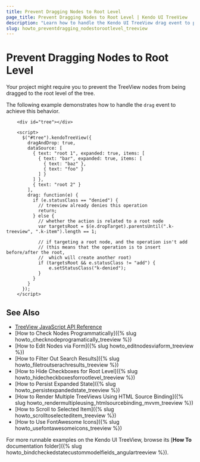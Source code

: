 ```yaml
---
title: Prevent Dragging Nodes to Root Level
page_title: Prevent Dragging Nodes to Root Level | Kendo UI TreeView
description: "Learn how to handle the Kendo UI TreeView drag event to prevent nodes from being dragged to the root level of the tree."
slug: howto_preventdragging_nodestorootlevel_treeview
---
```


# Prevent Dragging Nodes to Root Level

Your project might require you to prevent the TreeView nodes from being dragged to the root level of the tree.

The following example demonstrates how to handle the `drag` event to achieve this behavior.



```dojo
    <div id="tree"></div>

    <script>
      $("#tree").kendoTreeView({
        dragAndDrop: true,
        dataSource: [
          { text: "root 1", expanded: true, items: [
            { text: "bar", expanded: true, items: [
              { text: "baz" },
              { text: "foo" }
            ] }
          ] },
          { text: "root 2" }
        ],
        drag: function(e) {
          if (e.statusClass == "denied") {
            // treeview already denies this operation
            return;
          } else {
            // whether the action is related to a root node
            var targetsRoot = $(e.dropTarget).parentsUntil(".k-treeview", ".k-item").length == 1;

            // if targeting a root node, and the operation isn't add
            // (this means that the operation is to insert before/after the root,
            //  which will create another root)
            if (targetsRoot && e.statusClass != "add") {
                e.setStatusClass("k-denied");
            }
          }
        }
      });
    </script>
```

## See Also

* [TreeView JavaScript API Reference](/api/javascript/ui/treeview)
* [How to Check Nodes Programmatically]({% slug howto_checknodeprogramatically_treeview %})
* [How to Edit Nodes via Form]({% slug howto_editnodesviaform_treeview %})
* [How to Filter Out Search Results]({% slug howto_filetroutserachresults_treeview %})
* [How to Hide Checkboxes for Root Level]({% slug howto_hidecheckboxesforrootlevel_treeview %})
* [How to Persist Expanded State]({% slug howto_persistexpandedstate_treeview %})
* [How to Render Multiple TreeViews Using HTML Source Binding]({% slug howto_rendermultipleusing_htmlsourcebinding_mvvm_treeview %})
* [How to Scroll to Selected Item]({% slug howto_scrolltoselecteditem_treeview %})
* [How to Use FontAwesome Icons]({% slug howto_usefontawesomeicons_treeview %})

For more runnable examples on the Kendo UI TreeView, browse its [**How To** documentation folder]({% slug howto_bindcheckedstatecustommodelfields_angulartreeview %}).
